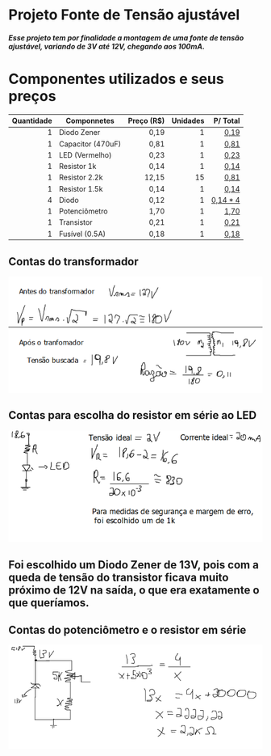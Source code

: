 # Projeto Fonte de Tensão ajustável
##### Esse projeto tem por finalidade a montagem de uma fonte de tensão ajustável, variando de 3V até 12V, chegando aos 100mA.

# Componentes utilizados e seus preços
| Quantidade | Componnetes       | Preço (R$) | Unidades | P/ Total                                   |
| ----------:| ------------------| ----------:| --------:| ------------------------------------------:|
|      1     | Diodo Zener       |     0,19   |     1    |    [0,19](https://tinyurl.com/9xtt65xy)    |
|      1     | Capacitor (470uF) |     0,81   |     1    |    [0,81](https://tinyurl.com/a4569se8)    |
|      1     | LED (Vermelho)    |     0,23   |     1    |    [0,23](https://tinyurl.com/32bxy5f6)    |
|      1     | Resistor 1k       |     0,14   |     1    |    [0,14](https://tinyurl.com/8ce83965)    |
|      1     | Resistor 2.2k     |    12,15   |    15    |    [0,81](https://tinyurl.com/7rjcf57y)    |
|      1     | Resistor 1.5k     |     0,14   |     1    |    [0,14](https://tinyurl.com/x8dz2z89)    |
|      4     | Diodo             |     0,12   |     1    |    [0,14 * 4](https://tinyurl.com/2t5vttyc)|
|      1     | Potenciômetro     |     1,70   |     1    |    [1,70](https://tinyurl.com/5f35a4k7)    |
|      1     | Transistor        |     0,21   |     1    |    [0,21](https://tinyurl.com/x69r8r28)    |
|      1     | Fusível (0.5A)    |     0,18   |     1    |    [0,18](https://tinyurl.com/3sz9uz65)    |


## Contas do transformador
![Transfomador](./Resources/transformador.png)


## Contas para escolha do resistor em série ao LED
![LED](./Resources/LED.png)

## Foi escolhido um Diodo Zener de 13V, pois com a queda de tensão do transistor ficava muito próximo de 12V na saída, o que era exatamente o que queríamos.

## Contas do potenciômetro e o resistor em série 
![Potenciômetro](./Resources/potenciometro.png)
